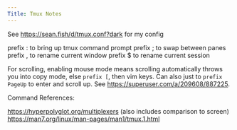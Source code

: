 ```yaml
---
Title: Tmux Notes
---
```


See <https://sean.fish/d/tmux.conf?dark> for my config

prefix : to bring up tmux command prompt
prefix ; to swap between panes
prefix , to rename current window
prefix \$ to rename current session

For scrolling, enabling mouse mode means scrolling automatically throws you into copy mode, else `prefix [`, then vim keys. Can also just to `prefix PageUp` to enter and scroll up. See <https://superuser.com/a/209608/887225>.

Command References:

<https://hyperpolyglot.org/multiplexers> (also includes comparison to screen)
<https://man7.org/linux/man-pages/man1/tmux.1.html>
